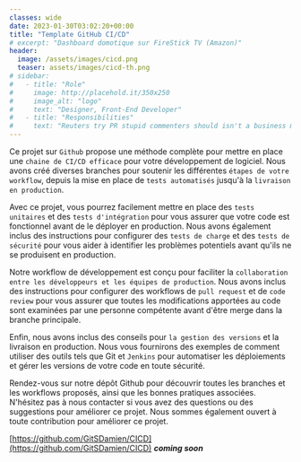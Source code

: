 ```yaml
---
classes: wide
date: 2023-01-30T03:02:20+00:00
title: "Template GitHub CI/CD"
# excerpt: "Dashboard domotique sur FireStick TV (Amazon)"
header:
  image: /assets/images/cicd.png
  teaser: assets/images/cicd-th.png
# sidebar:
#   - title: "Role"
#     image: http://placehold.it/350x250
#     image_alt: "logo"
#     text: "Designer, Front-End Developer"
#   - title: "Responsibilities"
#     text: "Reuters try PR stupid commenters should isn't a business model"
---
```


Ce projet sur `Github` propose une méthode complète pour mettre en place une `chaine de CI/CD efficace` pour votre développement de logiciel. Nous avons créé diverses branches pour soutenir les différentes `étapes de votre workflow`, depuis la mise en place de `tests automatisés` jusqu'à la `livraison en production`.

Avec ce projet, vous pourrez facilement mettre en place des `tests unitaires` et des `tests d'intégration` pour vous assurer que votre code est fonctionnel avant de le déployer en production. Nous avons également inclus des instructions pour configurer des `tests de charge` et des `tests de sécurité` pour vous aider à identifier les problèmes potentiels avant qu'ils ne se produisent en production.

Notre workflow de développement est conçu pour faciliter la `collaboration entre les développeurs et les équipes de production`. Nous avons inclus des instructions pour configurer des workflows de `pull request` et de `code review` pour vous assurer que toutes les modifications apportées au code sont examinées par une personne compétente avant d'être merge dans la branche principale.

Enfin, nous avons inclus des conseils pour `la gestion des versions` et la livraison en production. Nous vous fournirons des exemples de comment utiliser des outils tels que Git et `Jenkins` pour automatiser les déploiements et gérer les versions de votre code en toute sécurité.

Rendez-vous sur notre dépôt Github pour découvrir toutes les branches et les workflows proposés, ainsi que les bonnes pratiques associées. N'hésitez pas à nous contacter si vous avez des questions ou des suggestions pour améliorer ce projet. Nous sommes également ouvert à toute contribution pour améliorer ce projet.


[https://github.com/GitSDamien/CICD](https://github.com/GitSDamien/CICD) **_coming soon_**
